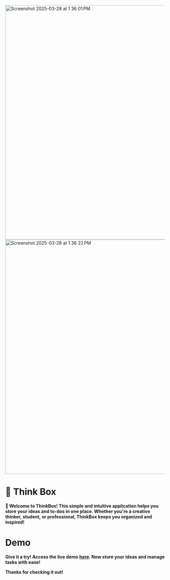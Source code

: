 <img width="737" alt="Screenshot 2025-03-28 at 1 36 01 PM" src="https://github.com/user-attachments/assets/d0d0c7dc-8803-433c-a966-cfeeab1129dd" />
<img width="737" alt="Screenshot 2025-03-28 at 1 36 22 PM" src="https://github.com/user-attachments/assets/d9e4f571-d132-4ef6-92cb-39785717d427" />
<b>

# 🧠 Think Box
<b>

👋 Welcome to ThinkBox! This simple and intuitive application helps you store your ideas and to-dos in one place. 
Whether you're a creative thinker, student, or professional, ThinkBox keeps you organized and inspired! 


# Demo

Give it a try! Access the live demo [here](https://aasmahash.github.io/ThinkBox/). Now store your ideas and manage tasks with ease! 


Thanks for checking it out!
